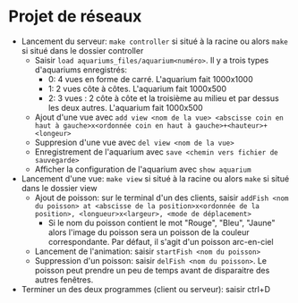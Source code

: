 # Projet de réseaux

- Lancement du serveur: `make controller` si situé à la racine ou alors `make` si situé dans le dossier controller
  - Saisir `load aquariums_files/aquarium<numéro>`. Il y a trois types d'aquariums enregistrés:
    - 0: 4 vues en forme de carré. L'aquarium fait 1000x1000
    - 1: 2 vues côte à côtes. L'aquarium fait 1000x500
    - 2: 3 vues : 2 côte à côte et la troisième au milieu et par dessus les deux autres. L'aquarium fait 1000x500
  - Ajout d'une vue avec `add view <nom de la vue> <abscisse coin en haut à gauche>x<ordonnée coin en haut à gauche>+<hauteur>+<longeur>`
  - Suppresion d'une vue avec `del view <nom de la vue>`
  - Enregistrement de l'aquarium avec `save <chemin vers fichier de sauvegarde>`
  - Afficher la configuration de l'aquarium avec `show aquarium`
- Lancement d'une vue: `make view` si situé à la racine ou alors `make` si situé dans le dossier view
  - Ajout de poisson: sur le terminal d'un des clients, saisir `addFish <nom du poisson> at <abscisse de la position>x<ordonnée de la position>, <longueur>x<largeur>, <mode de déplacement>`
    - Si le nom du poisson contient le mot "Rouge", "Bleu", "Jaune" alors l'image du poisson sera un poisson de la couleur correspondante. Par défaut, il s'agit d'un poisson arc-en-ciel
  - Lancement de l'animation: saisir `startFish <nom du poisson>`
  - Suppression d'un poisson: saisir `delFish <nom du poisson>`. Le poisson peut prendre un peu de temps avant de disparaitre des autres fenêtres.
- Terminer un des deux programmes (client ou serveur): saisir ctrl+D